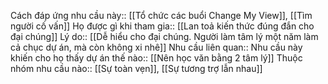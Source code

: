 Cách đáp ứng nhu cầu này:: [[Tổ chức các buổi Change My View]], [[Tìm người cố vấn]]
Họ được gì khi tham gia:: [[Lan toả kiến thức đúng đắn cho đại chúng]]
Lý do:: [[Dễ hiểu cho đại chúng. Người làm tâm lý một năm làm cả chục dự án, mà còn không xi nhê]]
Nhu cầu liên quan:: 
Nhu cầu này khiến cho họ thấy dự án thế nào:: [[Nên học văn bằng 2 tâm lý]]
Thuộc nhóm nhu cầu nào:: [[Sự toàn vẹn]], [[Sự tương trợ lẫn nhau]]


